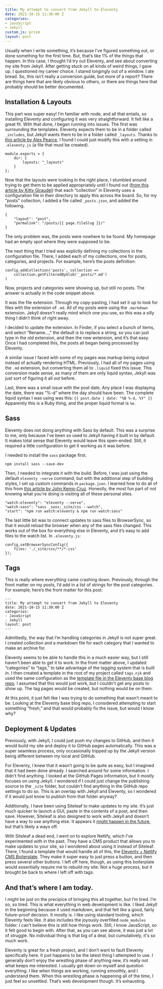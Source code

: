 ```yaml
---
title: My attempt to convert from Jekyll to Eleventy
date: 2021-10-15 11:30:00 Z
categories:
- JavaScript
- Jekyll
custom_js: prism
layout: post
---
```


Usually when I write something, it’s because I’ve figured something out, or done something for the first time. But, that’s like 1% of the things that happen. In this case, I thought I’d try out Eleventy, and see about converting my site from Jekyll. After getting stuck on all kinds of weird things, I gave up. I questioned my career choice. I stared longingly out of a window. I ate bread. So, this isn’t really a conversion guide, but more of a report? There are things here that are likely obvious to others, or there are things here that probably should be better documented.

## Installation & Layouts

This part was super easy! I’m familiar with node, and all that entails, so installing Eleventy and configuring it was very straightforward. It felt like a great fit. With that done, I began running into issues. The first was surrounding the templates. Eleventy expects them to be in a folder called `_includes`, but Jekyll wants them to be in a folder called `_layouts`. Thanks to [this article by Alex Pearce](https://alexpearce.me/2020/06/jekyll-to-eleventy/), I found I could just modify this with a setting in `.eleventy.js` (a file that must be created).

```other
module.exports = {
    dir: {
        layouts: "_layouts"
    }
};
```

Now that the layouts were looking in the right place, I stumbled around trying to get them to be applied appropriately until I found out ([from this article by Kitty Giraudel](https://kittygiraudel.com/2020/11/30/from-jekyll-to-11ty/)) that each “collection” in Eleventy uses a configuration file in their directory to apply this across the board. So, for my “posts” collection, I added a file called `_posts.json`, and added the following.

```other
{
    "layout": "post",
    "permalink": "/posts/{{ page.fileSlug }}/"
}
```

The only problem was, the posts were nowhere to be found. My homepage had an empty spot where they were supposed to be.

The next thing that I tried was explictly defining my collections in the configuration file. There, I added each of my collections, one for posts, categories, and projects. For example, here’s the posts definition:

```other
config.addCollection('posts', collection =>
	collection.getFilteredByGlob('_posts/*.md')
)
```

Now, projects and categories were showing up, but still no posts. The answer is actually in the code snippet above.

It was the file extension. Through my copy-pasting, I had set it up to look for files with the extension of `.md`. All of my posts were using the `.markdown` extension. Jekyll doesn't really mind which one you use, so this was a silly thing I didn’t think of right away.

I decided to update the extension. In Finder, if you select a bunch of items, and select “Rename…,” the default is to replace a string, so you can just type in the old extension, and then the new extension, and it’s that easy. Once I had completed this, the posts all began being processed by Eleventy.

A similar issue I faced with some of my pages was markup being output instead of actually rendering HTML. Previously, I had all of my pages using the `.md` extension, but converting them all to `.liquid` fixed this issue. This conversion made sense, as many of them are only liquid syntax, Jekyll was just sort of figuring it all out before.

Last, there was a small issue with the post date. Any place I was displaying the date, there was “%-d” where the day should have been. The complete liquid syntax I was using was this: `{{ post.date | date: "%B %-d, %Y" }}` Apparently this is a Ruby thing, and the proper liquid format is `%e`.

## Sass

Eleventy does not doing anything with Sass by default. This was a surprise to me, only because I’ve been so used to Jekyll having it built in by default. It makes total sense that Eleventy would leave this open-ended. Still, it required a little configuration to get it working as it was before.

I needed to install the `sass` package first.

```other
npm install sass --save-dev
```

Then, I needed to integrate it with the build. Before, I was just using the default `eleventy —serve` command, but with the additional step of building styles, I set up custom commands in `package.json`. I learned how to do all of this from [this article by John Kemp-Cruz](https://jkc.codes/blog/using-sass-with-eleventy/). Honestly, the most fun part of not knowing what you're doing is visiting all of these personal sites.

```other
"watch:eleventy": "eleventy --serve",
"watch:sass": "sass _sass:_site/css --watch",
"start": "npm run watch:eleventy & npm run watch:sass"
```

The last little bit was to connect updates to sass files to BrowserSync, so that it would reload the browser when any of the sass files changed. This works out of the box for everything else in Eleventy, and it’s easy to add files to the watch list. In `.eleventy.js`:

```other
config.setBrowserSyncConfig({
	files: './_site/css/**/*.css'
});
```

## Tags

This is really where everything came crashing down. Previously, through the front matter on my posts, I’d add in a list of strings for the post categories. For example, here’s the front matter for this post:

```other
---
title: My attempt to convert from Jekyll to Eleventy
date: 2021-10-15 11:30:00 Z
categories:
- JavaScript
- Jekyll
layout: post
---
```

Admittedly, the way that I’m handling categories in Jekyll is not super great. I created collection and a markdown file for each category that I wanted to make an archive for. 

Eleventy seems to be able to handle this in a much easier way, but I still haven’t been able to get it to work. In the front matter above, I updated “categories” to “tags,” to take advantage of the tagging system that is built in. I then created a template in the root of my project called `tags.njk` and used the same configuration as the [template file in the Eleventy base blog repo](https://github.com/11ty/eleventy-base-blog/blob/master/tags.njk). I assumed that this would just work, but I couldn't get any posts to show up. The tag pages would be created, but nothing would be on them.

At this point, it just felt like I was trying to do something that wasn’t meant to be. Looking at the Eleventy base blog repo, I considered attempting to start something “fresh,” and that would probably fix the issue, but would I know why?

## Deployment & Updates

Previously, with Jekyll, I could just push my changes to GitHub, and then it would build my site and deploy it to GitHub pages automatically. This was a super seamless process, only occasionally tripped up by the Jekyll version being different between my local and GitHub.

For Eleventy, I knew that it wasn’t going to be quite as easy, but I imagined that it had been done already. I searched around for some information. I didn’t find anything. I looked at the GitHub Pages information, but it mostly focuses on using Jekyll. I wondered if I could just change the publishing source to the `_site` folder, but couldn't find anything in the GitHub repo settings to do so. This is an overlap with Jekyll and Eleventy, so I wondered if it would just know to publish from that folder anyway?

Additionally, I have been using Siteleaf to make updates to my site. It’s just much quicker to launch a GUI, paste in the contents of a post, and then save. However, Siteleaf is also designed to work with Jekyll and doesn’t have a way to use anything else. It appears it [might happen in the future](https://github.com/siteleaf/community/discussions/14), but that’s likely a ways off.

With Siteleaf a dead end, I went on to explore Netlify, which I've experimented with in the past. They have a CMS product that allows you to make updates to your site, so I wondered about using it instead of Siteleaf. There, I found a template that would handle all of this, the [Eleventy + Netlify CMS Boilerplate](https://templates.netlify.com/template/eleventy-netlify-boilerplate/). They make it super easy to just press a button, and then press several other buttons. I left off here, though, as using this boilerplate would essentially require me to rebuild my site. Not a huge process, but it brought be back to where I left off with tags.

## And that’s where I am today.

I might be just on the precipice of bringing this all together, but I’m tired. I’m so, so tired. This is what everything in web development is like. I liked Jekyll in the beginning because it used markdown, and that felt like a good, fairly future-proof decision. It mostly is. I like using standard tooling, which Eleventy feels like. It also includes the joyously overfilled `node_modules` folder. I can't believe this is still how things work. Still, I know JavaScript, so it felt good to begin with. After that, as you can see above, it was just a lot of struggle. No individual thing is that big of a deal, but cumulatively, it's so much work.

Eleventy is great for a fresh project, and I don’t want to fault Eleventy specifically here. It just happens to be the latest thing I attempted to use. I generally don’t enjoy the wrestling phase of anything new, it’s really not what keeps me interested. I usually get down on myself and question everything. I like when things are working, running smoothly, and I understand them. When this wrestling phase is happening all of the time, I just feel so unsettled. That’s web development though. It’s exhausting.